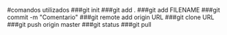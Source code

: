 #comandos utilizados
###git init 
###git add . 
###git add FILENAME
###git commit -m "Comentario"
###git remote add origin URL
###git clone URL 
###git push origin master
###git status
###git pull